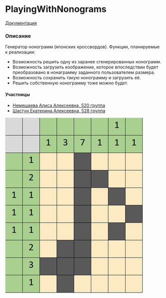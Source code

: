 # PlayingWithNonograms
[Документация](./docs/build/index.html)
### Описание ###
Генератор нонограмм (японских кроссвордов). Функции, планируемые к реализации:
- Возможность решить одну из заранее сгенерированных нонограмм.
- Возможность загрузить изображение, которое впоследствии будет преобразовано в нонаграмму заданного пользователем размера.
- Возможность сохранить такую нонограмму и загрузить её.
- Решить собственную нонограмму тоже можно будет.
#### Участницы ####
- [Немешаева Алиса Алексеевна, 520 группа](https://github.com/rt2122)
- [Шастун Екатерина Алексеевна, 528 группа](https://github.com/kateya)

![Пример нонограммы](./PWF_preview.jpg)
